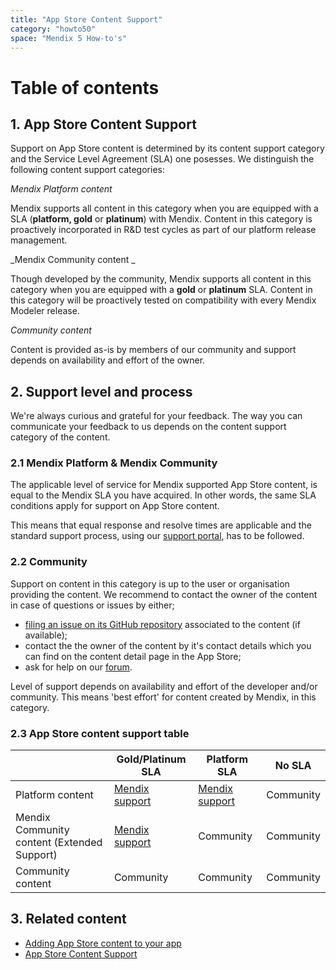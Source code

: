 ```yaml
---
title: "App Store Content Support"
category: "howto50"
space: "Mendix 5 How-to's"
---
```

# Table of contents

## 1. App Store Content Support

Support on App Store content is determined by its content support category and the Service Level Agreement (SLA) one posesses. We distinguish the following content support categories:

_Mendix Platform content_

Mendix supports all content in this category when you are equipped with a SLA (**platform, gold** or **platinum**) with Mendix. Content in this category is proactively incorporated in R&D test cycles as part of our platform release management.     

_Mendix Community content _

Though developed by the community, Mendix supports all content in this category when you are equipped with a **gold** or **platinum** SLA. Content in this category will be proactively tested on compatibility with every Mendix Modeler release. 

_Community content_

Content is provided as-is by members of our community and support depends on availability and effort of the owner.

## 2\. Support level and process

We're always curious and grateful for your feedback. The way you can communicate your feedback to us depends on the content support category of the content.

### 2.1 Mendix Platform & Mendix Community

The applicable level of service for Mendix supported App Store content, is equal to the Mendix SLA you have acquired. In other words, the same SLA conditions apply for support on App Store content.

This means that equal response and resolve times are applicable and the standard support process, using our [support portal](https://support.mendix.com), has to be followed.

### 2.2 Community

Support on content in this category is up to the user or organisation providing the content. We recommend to contact the owner of the content in case of questions or issues by either;

*   [filing an issue on its GitHub repository](https://guides.github.com/features/issues/) associated to the content (if available);
*   contact the the owner of the content by it's contact details which you can find on the content detail page in the App Store;
*   ask for help on our [forum](https://mxforum.mendix.com/).

Level of support depends on availability and effort of the developer and/or community. This means 'best effort' for content created by Mendix, in this category.

### 2.3 App Store content support table

<table><thead><tr><th class="confluenceTh">&nbsp;</th><th colspan="1" class="confluenceTh">Gold/Platinum SLA</th><th class="confluenceTh">Platform SLA</th><th class="confluenceTh">No SLA</th></tr></thead><tbody><tr><td class="confluenceTd">Platform content</td><td class="highlight-green confluenceTd" colspan="1" data-highlight-colour="green"><a href="https://developers.mendix.com/support/" class="external-link" rel="nofollow">Mendix support</a><span>&nbsp;</span></td><td class="highlight-green confluenceTd" data-highlight-colour="green"><a href="https://developers.mendix.com/support/" class="external-link" rel="nofollow">Mendix support</a></td><td class="highlight-blue confluenceTd" data-highlight-colour="blue">Community</td></tr><tr><td class="confluenceTd">Mendix Community content (Extended Support)</td><td class="highlight-green confluenceTd" colspan="1" data-highlight-colour="green"><a href="https://developers.mendix.com/support/" class="external-link" rel="nofollow">Mendix support</a><span>&nbsp;</span></td><td class="highlight-blue confluenceTd" data-highlight-colour="blue"><span>Community</span></td><td class="highlight-blue confluenceTd" data-highlight-colour="blue">Community</td></tr><tr><td class="confluenceTd">Community content</td><td class="highlight-blue confluenceTd" colspan="1" data-highlight-colour="blue"><span>Community</span></td><td class="highlight-blue confluenceTd" data-highlight-colour="blue">Community</td><td class="highlight-blue confluenceTd" data-highlight-colour="blue">Community</td></tr></tbody></table>

## 3\. Related content

*   [Adding App Store content to your app](Adding+App+Store+content+to+your+app)
*   [App Store Content Support](App+Store+Content+Support)

